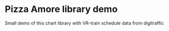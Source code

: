 # Pizza Amore library demo 

Small demo of this chart library with VR-train schedule data from digitraffic
